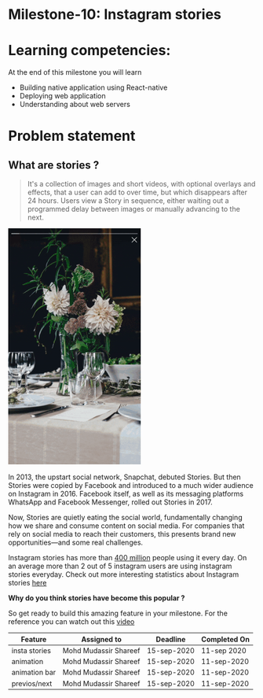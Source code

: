# Milestone-10: Instagram stories

# Learning competencies:

At the end of this milestone you will learn

- Building native application using React-native
- Deploying web application
- Understanding about web servers

# Problem statement

## What are stories ?

> It's a collection of images and short videos, with optional overlays and effects, that a user can add to over time, but which disappears after 24 hours. Users view a Story in sequence, either waiting out a programmed delay between images or manually advancing to the next.

![Instagram stories](./stories.gif)

In 2013, the upstart social network, Snapchat, debuted Stories. But then Stories were copied by Facebook and introduced to a much wider audience on Instagram in 2016. Facebook itself, as well as its messaging platforms WhatsApp and Facebook Messenger, rolled out Stories in 2017.

Now, Stories are quietly eating the social world, fundamentally changing how we share and consume content on social media. For companies that rely on social media to reach their customers, this presents brand new opportunities—and some real challenges.

Instagram stories has more than [400 million](https://s21.q4cdn.com/399680738/files/doc_financials/2018/Q2/Q218-earnings-call-transcript.pdf) people using it every day. On an average more than 2 out of 5 instagram users are using instagram stories everyday. Check out more interesting statistics about Instagram stories [here](https://mediakix.com/blog/instagram-stories-statistics-changing-social/#gs.y71EyVo)

**Why do you think stories have become this popular ?**

So get ready to build this amazing feature in your milestone. For the reference you can watch out this [video](https://vimeo.com/186306184)

| Feature       | Assigned to           | Deadline    | Completed On |
| ------------- | --------------------- | ----------- | ------------ |
| insta stories | Mohd Mudassir Shareef | 15-sep-2020 | 11-sep 2020  |
| animation     | Mohd Mudassir Shareef | 15-sep-2020 | 11-sep-2020  |
| animation bar | Mohd Mudassir Shareef | 15-sep-2020 | 11-sep-2020  |
| previos/next  | Mohd Mudassir Shareef | 15-sep-2020 | 11-sep-2020  |
